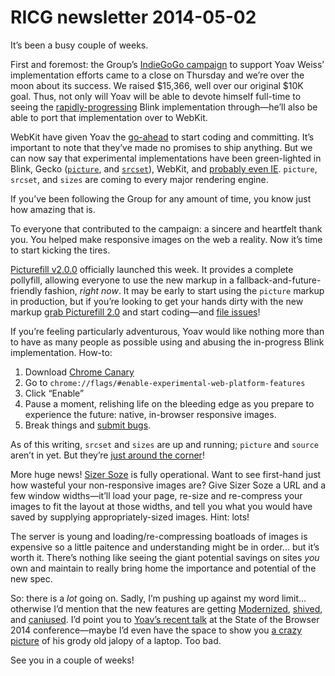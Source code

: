 # RICG newsletter 2014-05-02

It’s been a busy couple of weeks.

First and foremost: the Group’s [IndieGoGo campaign](https://www.indiegogo.com/projects/picture-element-implementation-in-blink) to support Yoav Weiss’ implementation efforts came to a close on Thursday and we’re over the moon about its success. We raised $15,366, well over our original $10K goal. Thus, not only will Yoav will be able to devote himself full-time to seeing the [rapidly-progressing](https://www.indiegogo.com/projects/picture-element-implementation-in-blink#activity) Blink implementation through—he’ll also be able to port that implementation over to WebKit.

WebKit have given Yoav the [go-ahead](https://lists.webkit.org/pipermail/webkit-dev/2014-March/026401.html) to start coding and committing. It’s important to note that they’ve made no promises to ship anything. But we can now say that experimental implementations have been green-lighted in Blink, Gecko ([`picture`](https://bugzilla.mozilla.org/show_bug.cgi?id=picture), and [`srcset`](https://bugzilla.mozilla.org/show_bug.cgi?id=srcset)), WebKit, and [probably even IE](http://status.modern.ie/pictureelement). `picture`, `srcset`, and `sizes` are coming to every major rendering engine.

If you’ve been following the Group for any amount of time, you know just how amazing that is.

To everyone that contributed to the campaign: a sincere and heartfelt thank you. You helped make responsive images on the web a reality. Now it’s time to start kicking the tires.

[Picturefill v2.0.0](http://scottjehl.github.io/picturefill/) officially launched this week. It provides a complete pollyfill, allowing everyone to use the new markup in a fallback-and-future-friendly fashion, *right now*. It may be early to start using the `picture` markup in production, but if you’re looking to get your hands dirty with the new markup [grab Picturefill 2.0](http://scottjehl.github.io/picturefill/#download) and start coding—and [file issues](https://github.com/scottjehl/picturefill/issues)!

If you’re feeling particularly adventurous, Yoav would like nothing more than to have as many people as possible using and abusing the in-progress Blink implementation. How-to:

1. Download [Chrome Canary](https://www.google.com/intl/en/chrome/browser/canary.html)
2. Go to `chrome://flags/#enable-experimental-web-platform-features`
3. Click “Enable”
4. Pause a moment, relishing life on the bleeding edge as you prepare to experience the future: native, in-browser responsive images.
6. Break things and [submit bugs](http://new.crbug.com).

As of this writing, `srcset` and `sizes` are up and running; `picture` and `source` aren’t in yet. But they’re [just around the corner](https://code.google.com/p/chromium/issues/detail?id=368830)!

More huge news! [Sizer Soze](http://sizersoze.org/) is fully operational. Want to see first-hand just how wasteful your non-responsive images are? Give Sizer Soze a URL and a few window widths—it’ll load your page, re-size and re-compress your images to fit the layout at those widths, and tell you what you would have saved by supplying appropriately-sized images. Hint: lots!

The server is young and loading/re-compressing boatloads of images is expensive so a little paitence and understanding might be in order... but it’s worth it. There’s nothing like seeing the giant potential savings on sites *you* own and maintain to really bring home the importance and potential of the new spec.

So: there is a *lot* going on. Sadly, I’m pushing up against my word limit... otherwise I’d mention that the new features are getting [Modern](https://github.com/Modernizr/Modernizr/pull/1305)[ized](https://github.com/Modernizr/Modernizr/pull/1302), [shived](https://github.com/aFarkas/html5shiv/issues/150), and [caniused](https://github.com/Fyrd/caniuse/pull/518). I’d point you to [Yoav’s recent talk](http://vimeo.com/93347500) at the State of the Browser 2014 conference—maybe I’d even have the space to show you [a crazy picture](https://twitter.com/AndyDavies/status/459982131562045440) of his grody old jalopy of a laptop. Too bad.

See you in a couple of weeks!
